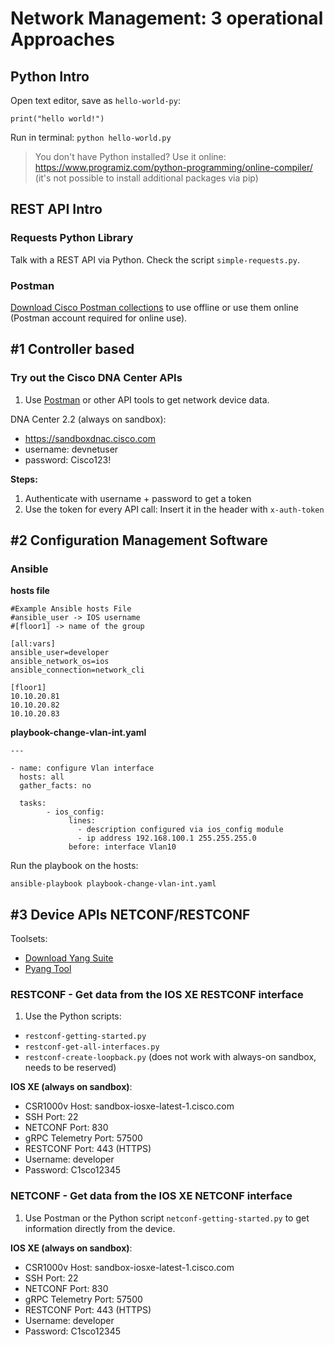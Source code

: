 # Network Management: 3 operational Approaches

## Python Intro

Open text editor, save as `hello-world-py`:

```
print("hello world!")
```

Run in terminal: `python hello-world.py`

> You don't have Python installed? Use it online: https://www.programiz.com/python-programming/online-compiler/ (it's not possible to install additional packages via pip)

## REST API Intro

### Requests Python Library

Talk with a REST API via Python. Check the script `simple-requests.py`.

### Postman

[Download Cisco Postman collections](https://www.postman.com/ciscodevnet/workspace/cisco-devnet-s-public-workspace/request/3224967-cd516487-0c86-4c97-97ff-230efdb25ca0) to use offline or use them online (Postman account required for online use).


## #1 Controller based

### Try out the Cisco DNA Center APIs

1. Use [Postman](https://www.postman.com/) or other API tools to get network device data.

DNA Center 2.2 (always on sandbox):

* https://sandboxdnac.cisco.com
* username: devnetuser
* password: Cisco123!

**Steps:**

1. Authenticate with username + password to get a token
2. Use the token for every API call: Insert it in the header with `x-auth-token` 


## #2 Configuration Management Software

### Ansible

**hosts file**

```
#Example Ansible hosts File
#ansible_user -> IOS username
#[floor1] -> name of the group

[all:vars]
ansible_user=developer
ansible_network_os=ios
ansible_connection=network_cli

[floor1]
10.10.20.81
10.10.20.82
10.10.20.83
```

**playbook-change-vlan-int.yaml**

```
---

- name: configure Vlan interface
  hosts: all
  gather_facts: no

  tasks:
        - ios_config:
             lines:
               - description configured via ios_config module
               - ip address 192.168.100.1 255.255.255.0
             before: interface Vlan10
```

Run the playbook on the hosts:

```
ansible-playbook playbook-change-vlan-int.yaml
```

## #3 Device APIs NETCONF/RESTCONF

Toolsets:

* [Download Yang Suite](https://github.com/CiscoDevNet/yangsuite/)
* [Pyang Tool](https://github.com/mbj4668/pyang)

### RESTCONF - Get data from the IOS XE RESTCONF interface

1. Use the Python scripts:

* `restconf-getting-started.py`
* `restconf-get-all-interfaces.py`
* `restconf-create-loopback.py` (does not work with always-on sandbox, needs to be reserved)

**IOS XE (always on sandbox)**:

* CSR1000v Host: sandbox-iosxe-latest-1.cisco.com
* SSH Port: 22
* NETCONF Port: 830
* gRPC Telemetry Port: 57500
* RESTCONF Port: 443 (HTTPS)
* Username: developer
* Password: C1sco12345


### NETCONF - Get data from the IOS XE NETCONF interface

1. Use Postman or the Python script `netconf-getting-started.py` to get information directly from the device.

**IOS XE (always on sandbox)**:

* CSR1000v Host: sandbox-iosxe-latest-1.cisco.com
* SSH Port: 22
* NETCONF Port: 830
* gRPC Telemetry Port: 57500
* RESTCONF Port: 443 (HTTPS)
* Username: developer
* Password: C1sco12345






